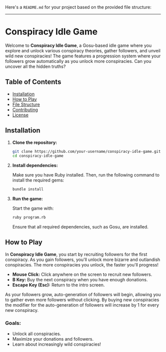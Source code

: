 Here's a `README.md` for your project based on the provided file structure:

---

# Conspiracy Idle Game

Welcome to **Conspiracy Idle Game**, a Gosu-based idle game where you explore and unlock various conspiracy theories, gather followers, and unveil wild new conspiracies! The game features a progression system where your followers grow automatically as you unlock more conspiracies. Can you uncover all the hidden truths?

## Table of Contents

- [Installation](#installation)
- [How to Play](#how-to-play)
- [File Structure](#file-structure)
- [Contributing](#contributing)
- [License](#license)

## Installation

1. **Clone the repository:**

   ```bash
   git clone https://github.com/your-username/conspiracy-idle-game.git
   cd conspiracy-idle-game
   ```

2. **Install dependencies:**

   Make sure you have Ruby installed. Then, run the following command to install the required gems:

   ```bash
   bundle install
   ```

3. **Run the game:**

   Start the game with:

   ```bash
   ruby program.rb
   ```

   Ensure that all required dependencies, such as Gosu, are installed.

## How to Play

In **Conspiracy Idle Game**, you start by recruiting followers for the first conspiracy. As you gain followers, you'll unlock more bizarre and outlandish conspiracies. The more conspiracies you unlock, the faster you'll progress!

- **Mouse Click:** Click anywhere on the screen to recruit new followers.
- **B Key:** Buy the next conspiracy when you have enough donations.
- **Escape Key (Esc):** Return to the intro screen.

As your followers grow, auto-generation of followers will begin, allowing you to gather even more followers without clicking.
By buying new conspiracies the modifier for the auto-generation of followers will increase by 1 for every new conspiracy.

### Goals:

- Unlock all conspiracies.
- Maximize your donations and followers.
- Learn about increasingly wild conspiracies!
